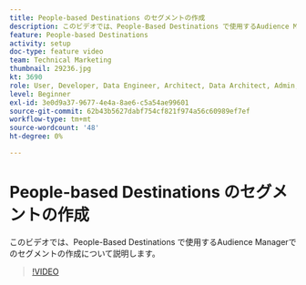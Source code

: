 ```yaml
---
title: People-based Destinations のセグメントの作成
description: このビデオでは、People-Based Destinations で使用するAudience Managerでのセグメントの作成について説明します。
feature: People-based Destinations
activity: setup
doc-type: feature video
team: Technical Marketing
thumbnail: 29236.jpg
kt: 3690
role: User, Developer, Data Engineer, Architect, Data Architect, Admin, Leader
level: Beginner
exl-id: 3e0d9a37-9677-4e4a-8ae6-c5a54ae99601
source-git-commit: 62b43b5627dabf754cf821f974a56c60989ef7ef
workflow-type: tm+mt
source-wordcount: '48'
ht-degree: 0%

---
```


# People-based Destinations のセグメントの作成

このビデオでは、People-Based Destinations で使用するAudience Managerでのセグメントの作成について説明します。

>[!VIDEO](https://video.tv.adobe.com/v/29236/?quality=12)
